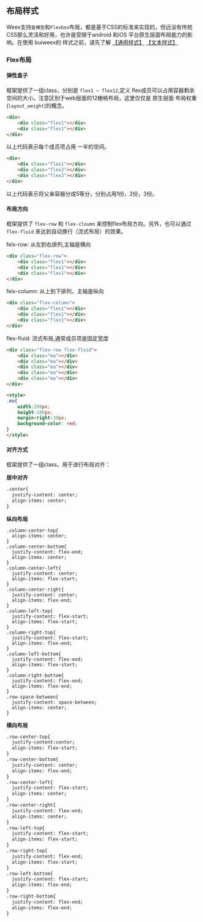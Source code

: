 ## 布局样式

Weex支持`盒模型`和`Flexbox`布局，都是基于CSS的标准来实现的，但远没有传统CSS那么灵活和好用，也许是受限于android 和iOS 平台原生层面布局能力的影响。在使用 buiweex的 样式之前，请先了解 [【通用样式】](http://weex-project.io/cn/references/common-style.html) [【文本样式】](http://weex-project.io/cn/references/text-style.html) 

### Flex布局

#### 弹性盒子

框架提供了一组class，分别是 `flex1 ~ flex12`,定义 flex成员可以占用容器剩余空间的大小。注意区别于web层面的12栅格布局，这里仅仅是 原生层面 布局权重(`layout_weight`)的概念。

```html
<div>
	<div class="flex1"></div>
	<div class="flex1"></div>
</div>

```
以上代码表示每个成员项占用 一半的空间。


```html
<div>
	<div class="flex1"></div>
	<div class="flex2"></div>
	<div class="flex3"></div>
</div>

```
以上代码表示将父亲容器分成5等分，分别占用1份，2份，3份。

#### 布局方向

框架提供了 `flex-row` 和 `flex-cloumn` 来控制flex布局方向。另外，也可以通过`flex-fluid` 来达到自动换行（流式布局）的效果。

felx-row: 从左到右排列,主轴是横向

```html
<div class="flex-row">
	<div class="flex1"></div>
	<div class="flex1"></div>
	<div class="flex1"></div>
</div>

```

felx-column: 从上到下排列，主轴是纵向

```html
<div class="flex-column">
	<div class="flex1"></div>
	<div class="flex1"></div>
	<div class="flex1"></div>
</div>

```

flex-fluid: 流式布局,通常成员项是固定宽度

```html
<div class="flex-row flex-fluid">
	<div class="ma"></div>
	<div class="ma"></div>
	<div class="ma"></div>
	<div class="ma"></div>
	<div class="ma"></div>
</div>

<style>
.ma{
	width:200px;
	height:100px;
	margin-right:30px;
	background-color: red;
}
</style>
```

#### 对齐方式

框架提供了一组class，用于进行布局对齐：

**居中对齐**

```html
.center{
  justify-content: center;
  align-items: center;
}
```

**纵向布局**

```
.column-center-top{
  align-items: center;
}
.column-center-bottom{
  justify-content: flex-end;
  align-items: center;
}
.column-center-left{
  justify-content: center;
  align-items: flex-start;
}
.column-center-right{
  justify-content: center;
  align-items: flex-end;
}
.column-left-top{
  justify-content: flex-start;
  align-items: flex-start;
}
.column-right-top{
  justify-content: flex-start;
  align-items: flex-end;
}
.column-left-bottom{
  justify-content: flex-end;
  align-items: flex-start;
}
.column-right-bottom{
  justify-content: flex-end;
  align-items: flex-end;
}
.row-space-between{
  justify-content: space-between;
  align-items: center;
}

```

**横向布局**

```html
.row-center-top{
  justify-content:center;
  align-items: flex-start;
}
.row-center-bottom{
  justify-content: center;
  align-items: flex-end;
}
.row-center-left{
  justify-content: flex-start;
  align-items: center;
}
.row-center-right{
  justify-content: flex-end;
  align-items: center;
}
.row-left-top{
  justify-content: flex-start;
  align-items: flex-start;
}
.row-right-top{
  justify-content: flex-end;
  align-items: flex-start;
}
.row-left-bottom{
  justify-content: flex-start;
  align-items: flex-end;
}
.row-right-bottom{
  justify-content: flex-end;
  align-items: flex-end;
}

```